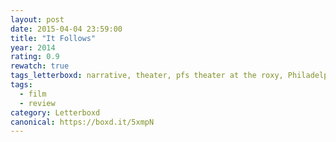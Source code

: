 ```yaml
---
layout: post 
date: 2015-04-04 23:59:00
title: "It Follows"
year: 2014
rating: 0.9
rewatch: true
tags_letterboxd: narrative, theater, pfs theater at the roxy, Philadelphia
tags:
  - film
  - review
category: Letterboxd
canonical: https://boxd.it/5xmpN
---
```

